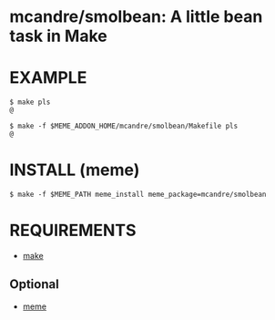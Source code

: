 # mcandre/smolbean: A little bean task in Make

# EXAMPLE

```console
$ make pls
@

$ make -f $MEME_ADDON_HOME/mcandre/smolbean/Makefile pls
@
```

# INSTALL (meme)

```console
$ make -f $MEME_PATH meme_install meme_package=mcandre/smolbean
```

# REQUIREMENTS

* [make](https://www.gnu.org/software/make/)

## Optional

* [meme](https://github.com/mcandre/meme)
